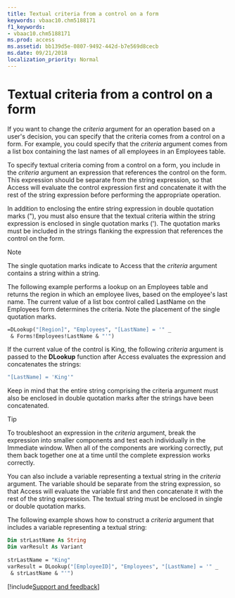 ```yaml
---
title: Textual criteria from a control on a form
keywords: vbaac10.chm5188171
f1_keywords:
- vbaac10.chm5188171
ms.prod: access
ms.assetid: bb139d5e-0807-9492-442d-b7e569d8cecb
ms.date: 09/21/2018
localization_priority: Normal
---
```



# Textual criteria from a control on a form

If you want to change the  _criteria_ argument for an operation based on a user's decision, you can specify that the criteria comes from a control on a form. For example, you could specify that the _criteria_ argument comes from a list box containing the last names of all employees in an Employees table.

To specify textual criteria coming from a control on a form, you include in the  _criteria_ argument an expression that references the control on the form. This expression should be separate from the string expression, so that Access will evaluate the control expression first and concatenate it with the rest of the string expression before performing the appropriate operation.

In addition to enclosing the entire string expression in double quotation marks ("), you must also ensure that the textual criteria within the string expression is enclosed in single quotation marks ('). The quotation marks must be included in the strings flanking the expression that references the control on the form.

> [!NOTE] 
> The single quotation marks indicate to Access that the  _criteria_ argument contains a string within a string.

The following example performs a lookup on an Employees table and returns the region in which an employee lives, based on the employee's last name. The current value of a list box control called LastName on the Employees form determines the criteria. Note the placement of the single quotation marks.

```vb
=DLookup("[Region]", "Employees", "[LastName] = '" _ 
 & Forms!Employees!LastName & "'")
```

If the current value of the control is King, the following  _criteria_ argument is passed to the **DLookup** function after Access evaluates the expression and concatenates the strings:

```vb
"[LastName] = 'King'"
```

Keep in mind that the entire string comprising the criteria argument must also be enclosed in double quotation marks after the strings have been concatenated.

> [!TIP] 
> To troubleshoot an expression in the  _criteria_ argument, break the expression into smaller components and test each individually in the Immediate window. When all of the components are working correctly, put them back together one at a time until the complete expression works correctly.

You can also include a variable representing a textual string in the  _criteria_ argument. The variable should be separate from the string expression, so that Access will evaluate the variable first and then concatenate it with the rest of the string expression. The textual string must be enclosed in single or double quotation marks.

The following example shows how to construct a  _criteria_ argument that includes a variable representing a textual string:

```vb
Dim strLastName As String 
Dim varResult As Variant 
 
strLastName = "King" 
varResult = DLookup("[EmployeeID]", "Employees", "[LastName] = '" _ 
 & strLastName & "'")
```

[!include[Support and feedback](~/includes/feedback-boilerplate.md)]